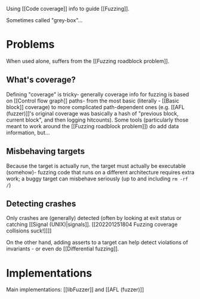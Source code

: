 Using [[Code coverage]] info to guide [[Fuzzing]].

Sometimes called "grey-box"...

# Problems
When used alone, suffers from the [[Fuzzing roadblock problem]].

## What's coverage?
Defining "coverage" is tricky- generally coverage info for fuzzing is based on [[Control flow graph]] paths- from the most basic (literally - [[Basic block]] coverage) to more complicated path-dependent ones (e.g. [[AFL (fuzzer)]]'s original coverage was basically a hash of "previous block, current block", and then logging hitcounts). Some tools (particularly those meant to work around the [[Fuzzing roadblock problem]]) do add data information, but...

## Misbehaving targets
Because the target is actually run, the target must actually be executable (somehow)- fuzzing code that runs on a different architecture requires extra work; a buggy target can misbehave seriously (up to and including `rm -rf /`)

## Detecting crashes
Only crashes are (generally) detected (often by looking at exit status or catching [[Signal (UNIX)|signals]]. [[202201251804 Fuzzing coverage collisions suck!]]]]

On the other hand, adding asserts to a target can help detect violations of invariants - or even do [[Differential fuzzing]].

# Implementations
Main implementations: [[libFuzzer]] and [[AFL (fuzzer)]] 

